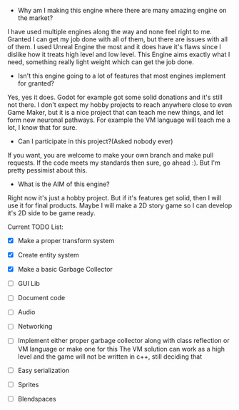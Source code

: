  - Why am I making this engine where there are many amazing engine on the market?

I have used multiple engines along the way and none feel right to me. Granted I can get my job done with all of them, but there are issues with all of them. I used Unreal Engine the most and it does have it's flaws since I dislike how it treats high level and low level. This Engine aims exactly what I need, something really light weight which can get the job done. 
- Isn't this engine going to a lot of features that most engines implement for granted?
	
Yes, yes it does. Godot for example got some solid donations and it's still not there. I don't expect my hobby projects to reach anywhere close to even Game Maker, but it is a nice project that can teach me new things, and let form new neuronal pathways. For example the VM language will teach me a lot, I know that for sure.
- Can I participate in this project?(Asked nobody ever)

If you want, you are welcome to make your own branch and make pull requests. If the code meets my standards then sure, go ahead :). But I'm pretty pessimist about this.
- What is the AIM of this engine?

Right now it's just a hobby project. But if it's features get solid, then I will use it for final products. Maybe I will make a 2D story game so I can develop it's 2D side to be game ready.

Current TODO List:
 - [x] Make a proper transform system
 - [x] Create entity system
 - [x] Make a basic Garbage Collector
 - [ ] GUI Lib
 - [ ] Document code
 - [ ] Audio
 - [ ] Networking
 - [ ] Implement either proper garbage collector along with class reflection or VM language or make one for this
The VM solution can work as a high level and the game will not be written in c++, still deciding that
 - [ ] Easy serialization
 - [ ] Sprites
 - [ ] Blendspaces


